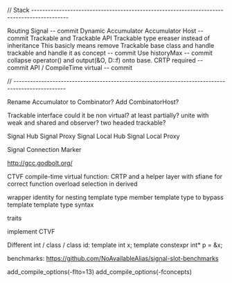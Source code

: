 // Stack -------------------------------------------------------------------------------------------

Routing Signal
-- commit
Dynamic Accumulator
Accumulator Host
-- commit
Trackable and Trackable API
Trackable type ereaser instead of inheritance
This basicly means remove Trackable base class and handle trackable and handle it as concept
-- commit
Use historyMax
-- commit
collapse operator() and output(&O, D::f) onto base. CRTP required
-- commit
API / CompileTime virtual
-- commit

// -------------------------------------------------------------------------------------------------

Rename Accumulator to Combinator?
Add CombinatorHost?

Trackable interface
	could it be non virtual? at least partially?
	unite with weak and shared and observer?
	two headed trackable?

Signal Hub
Signal Proxy
Signal Local Hub
Signal Local Proxy

Signal Connection Marker


http://gcc.godbolt.org/


CTVF compile-time virtual function:
	CRTP and a helper layer with sfiane for correct function overload selection in derived

wrapper identity for nesting template type
	member template type to bypass template template type syntax

traits

implement CTVF

Different int / class / class id:
template<class T> int x;
template<class T> constexpr int* p = &x<T>;

benchmarks:
https://github.com/NoAvailableAlias/signal-slot-benchmarks


add_compile_options(-flto=13)
add_compile_options(-fconcepts)